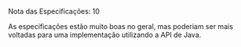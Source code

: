 Nota das Especificações: 10

As especificações estão muito boas no geral, mas poderiam ser mais voltadas para uma implementação utilizando a API de Java.